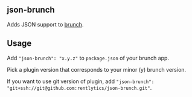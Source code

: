 ## json-brunch
Adds JSON support to [brunch](http://brunch.io).

## Usage
Add `"json-brunch": "x.y.z"` to `package.json` of your brunch app.

Pick a plugin version that corresponds to your minor (y) brunch version.

If you want to use git version of plugin, add
`"json-brunch": "git+ssh://git@github.com:rentlytics/json-brunch.git"`.
